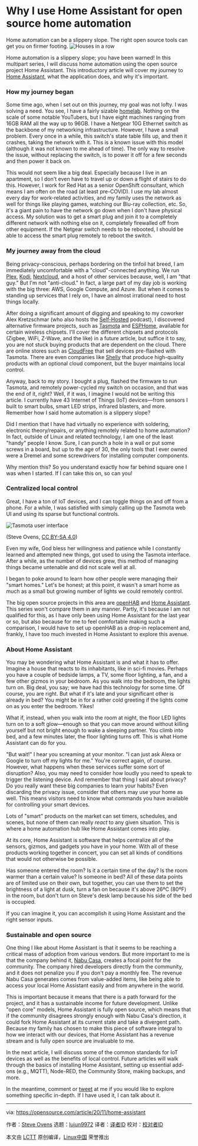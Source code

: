 [#]: collector: (lujun9972)
[#]: translator: ( )
[#]: reviewer: ( )
[#]: publisher: ( )
[#]: url: ( )
[#]: subject: (Why I use Home Assistant for open source home automation)
[#]: via: (https://opensource.com/article/20/11/home-assistant)
[#]: author: (Steve Ovens https://opensource.com/users/stratusss)

Why I use Home Assistant for open source home automation
======
Home automation can be a slippery slope. The right open source tools can
get you on firmer footing.
![Houses in a row][1]

Home automation is a slippery slope; you have been warned! In this multipart series, I will discuss home automation using the open source project Home Assistant. This introductory article will cover my journey to [Home Assistant][2], what the application does, and why it's important.

### How my journey began

Some time ago, when I set out on this journey, my goal was not lofty. I was solving a need. You see, I have a fairly sizable [homelab][3]. Nothing on the scale of some notable YouTubers, but I have eight machines ranging from 16GB RAM all the way up to 96GB. I have a Netgear 10G Ethernet switch as the backbone of my networking infrastructure. However, I have a small problem. Every once in a while, this switch's state table fills up, and then it crashes, taking the network with it. This is a known issue with this model (although it was not known to me ahead of time). The only way to resolve the issue, without replacing the switch, is to power it off for a few seconds and then power it back on.

This would not seem like a big deal. Especially because I live in an apartment, so I don't even have to travel up or down a flight of stairs to do this. However, I work for Red Hat as a senior OpenShift consultant, which means I am often on the road (at least pre-COVID). I use my lab almost every day for work-related activities, and my family uses the network as well for things like playing games, watching our Blu-ray collection, etc. So, it's a giant pain to have the network go down when I don't have physical access. My solution was to get a smart plug and join it to a completely different network with nothing else on it, completely firewalled off from other equipment. If the Netgear switch needs to be rebooted, I should be able to access the smart plug remotely to reboot the switch.

### My journey away from the cloud

Being privacy-conscious, perhaps bordering on the tinfoil hat breed, I am immediately uncomfortable with a "cloud"-connected anything. We run [Plex][4], [Kodi][5], [Nextcloud][6], and a host of other services because, well, I am "that guy." But I'm not "anti-cloud." In fact, a large part of my day job is working with the big three: AWS, Google Compute, and Azure. But when it comes to standing up services that I rely on, I have an almost irrational need to host things locally.

After doing a significant amount of digging and speaking to my coworker Alex Kretzschmar (who also hosts the [Self-Hosted][7] podcast), I discovered alternative firmware projects, such as [Tasmota][8] and [ESPHome][9], available for certain wireless chipsets. I'll cover the different chipsets and protocols (Zigbee, WiFi, Z-Wave, and the like) in a future article, but suffice it to say, you are not stuck buying products that are dependent on the cloud. There are online stores such as [CloudFree][10] that sell devices pre-flashed with Tasmota. There are even companies like [Shelly][11] that produce high-quality products with an optional cloud component, but the buyer maintains local control.

Anyway, back to my story. I bought a plug, flashed the firmware to run Tasmota, and remotely power-cycled my switch on occasion, and that was the end of it, right? Well, if it was, I imagine I would not be writing this article. I currently have 43 Internet of Things (IoT) devices—from sensors I built to smart bulbs, smart LED strips, infrared blasters, and more. Remember how I said home automation is a slippery slope?

Did I mention that I have had virtually no experience with soldering, electronic theory/repairs, or anything remotely related to home automation? In fact, outside of Linux and related technology, I am one of the least "handy" people I know. Sure, I can punch a hole in a wall or put some screws in a board, but up to the age of 30, the only tools that I ever owned were a Dremel and some screwdrivers for installing computer components.

Why mention this? So you understand exactly how far behind square one I was when I started. If I can take this on, so can you!

### Centralized local control

Great, I have a ton of IoT devices, and I can toggle things on and off from a phone. For a while, I was satisfied with simply calling up the Tasmota web UI and using its sparse but functional controls.

![Tasmota user interface][12]

(Steve Ovens, [CC BY-SA 4.0][13])

Even my wife, God bless her willingness and patience while I constantly learned and attempted new things, got used to using the Tasmota interface. After a while, as the number of devices grew, this method of managing things became untenable and did not scale well at all.

I began to poke around to learn how other people were managing their "smart homes." Let's be honest; at this point, it wasn't a smart home as much as a small but growing number of lights we could remotely control.

The big open source projects in this area are [openHAB][14] and [Home Assistant][15]. This series won't compare them in any manner. Partly, it's because I am not qualified for this, as I have only been using Home Assistant for the last year or so, but also because for me to feel comfortable making such a comparison, I would have to set up openHAB as a drop-in replacement and, frankly, I have too much invested in Home Assistant to explore this avenue.

### About Home Assistant

You may be wondering what Home Assistant is and what it has to offer. Imagine a house that reacts to its inhabitants, like in sci-fi movies. Perhaps you have a couple of bedside lamps, a TV, some floor lighting, a fan, and a few other gizmos in your bedroom. As you walk into the bedroom, the lights turn on. Big deal, you say; we have had this technology for some time. Of course, you are right. But what if it's late and your significant other is already in bed? You might be in for a rather cold greeting if the lights come on as you enter the bedroom. Yikes!

What if, instead, when you walk into the room at night, the floor LED lights turn on to a soft glow—enough so that you can move around without killing yourself but not bright enough to wake a sleeping partner. You climb into bed, and a few minutes later, the floor lighting turns off. This is what Home Assistant can do for you.

"But wait!" I hear you screaming at your monitor. "I can just ask Alexa or Google to turn off my lights for me." You're correct again, of course. However, what happens when these services suffer some sort of disruption? Also, you may need to consider how loudly you need to speak to trigger the listening device. And remember that thing I said about privacy? Do you really want these big companies to learn your habits? Even discarding the privacy issue, consider that others may use your home as well. This means visitors need to know what commands you have available for controlling your smart devices.

Lots of "smart" products on the market can set timers, schedules, and scenes, but none of them can really _react_ to any given situation. This is where a home automation hub like Home Assistant comes into play.

At its core, Home Assistant is software that helps centralize all of the sensors, gizmos, and gadgets you have in your home. With all of these products working together in concert, you can set all kinds of conditions that would not otherwise be possible.

Has someone entered the room? Is it a certain time of the day? Is the room warmer than a certain value? Is someone in bed? All of these data points are of limited use on their own, but together, you can use them to set the brightness of a light at dusk, turn a fan on because it's above 26ºC (80ºF) in the room, but don't turn on Steve's desk lamp because his side of the bed is occupied.

If you can imagine it, you can accomplish it using Home Assistant and the right sensor inputs.

### Sustainable and open source

One thing I like about Home Assistant is that it seems to be reaching a critical mass of adoption from various vendors. But more important to me is that the company behind it, [Nabu Casa][16], creates a focal point for the community. The company hired developers directly from the community, and it does not penalize you if you don't pay a monthly fee. The revenue Nabu Casa generates comes from value-added items, like being able to access your local Home Assistant easily and from anywhere in the world.

This is important because it means that there is a path forward for the project, and it has a sustainable income for future development. Unlike "open core" models, Home Assistant is fully open source, which means that if the community disagrees strongly enough with Nabu Casa's direction, it could fork Home Assistant at its current state and take a divergent path. Because my family has chosen to make this piece of software integral to how we interact with our devices, that Home Assistant has a revenue stream and is fully open source are invaluable to me.

In the next article, I will discuss some of the common standards for IoT devices as well as the benefits of local control. Future articles will walk through the basics of installing Home Assistant, setting up essential add-ons (e.g., MQTT), Node-RED, the Community Store, making backups, and more.

In the meantime, comment or [tweet][17] at me if you would like to explore something specific in-depth. If I have used it, I can talk about it.

--------------------------------------------------------------------------------

via: https://opensource.com/article/20/11/home-assistant

作者：[Steve Ovens][a]
选题：[lujun9972][b]
译者：[译者ID](https://github.com/译者ID)
校对：[校对者ID](https://github.com/校对者ID)

本文由 [LCTT](https://github.com/LCTT/TranslateProject) 原创编译，[Linux中国](https://linux.cn/) 荣誉推出

[a]: https://opensource.com/users/stratusss
[b]: https://github.com/lujun9972
[1]: https://opensource.com/sites/default/files/styles/image-full-size/public/lead-images/house_home_colors_live_building.jpg?itok=HLpsIfIL (Houses in a row)
[2]: https://www.home-assistant.io/
[3]: https://opensource.com/article/19/3/home-lab
[4]: https://www.plex.tv/
[5]: https://opensource.com/article/19/1/manage-your-media-kodi
[6]: https://nextcloud.com/
[7]: https://selfhosted.show/
[8]: https://tasmota.github.io/docs/
[9]: https://esphome.io/
[10]: https://cloudfree.shop/
[11]: https://shelly.cloud/
[12]: https://opensource.com/sites/default/files/uploads/tasmota_ui.png (Tasmota user interface)
[13]: https://creativecommons.org/licenses/by-sa/4.0/
[14]: https://www.openhab.org/
[15]: https://opensource.com/article/18/3/smart-home-assistant
[16]: https://www.nabucasa.com/
[17]: https://twitter.com/linuxovens
